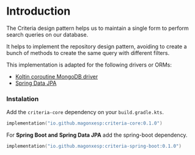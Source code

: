 # Introduction

The Criteria design pattern helps us to maintain a single form to perform search queries on our database.

It helps to implement the repository design pattern, avoiding to create a bunch of methods to create the same query with different filters.

This implementation is adapted for the following drivers or ORMs:

* [Koltin coroutine MongoDB driver](https://www.mongodb.com/docs/drivers/kotlin/coroutine/current/)
* [Spring Data JPA](https://spring.io/projects/spring-data-jpa)

### Instalation

Add the `criteria-core` dependency on your `build.gradle.kts`.

```kotlin
implementation("io.github.magonxesp:criteria-core:0.1.0")
```

For **Spring Boot and** **Spring Data JPA** add the spring-boot dependency.

```kotlin
implementation("io.github.magonxesp:criteria-spring-boot:0.1.0")
```
